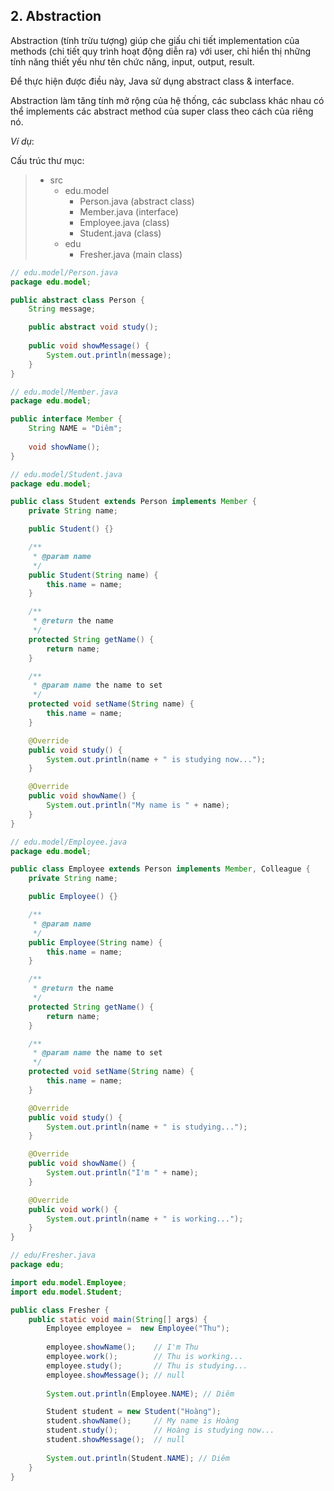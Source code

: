 ## 2. Abstraction 

Abstraction (tính trừu tượng) giúp che giấu chi tiết implementation của methods (chi tiết quy trình hoạt động diễn ra) với user, chỉ hiển thị những tính năng thiết yếu như tên chức năng, input, output, result.  

Để thực hiện được điều này, Java sử dụng abstract class & interface.  

Abstraction làm tăng tính mở rộng của hệ thống, các subclass khác nhau có thể implements các abstract method của super class theo cách của riêng nó.  

*Ví dụ*:  


Cấu trúc thư mục:  

> + src  
>     + edu.model  
>         + Person.java    (abstract class)  
>         + Member.java    (interface)  
>         + Employee.java  (class)  
>         + Student.java   (class)  
>     + edu
>         + Fresher.java    (main class)  

```java
// edu.model/Person.java
package edu.model;

public abstract class Person {
	String message;

    public abstract void study();
    
    public void showMessage() {
        System.out.println(message);
    }
}

// edu.model/Member.java
package edu.model;

public interface Member {
	String NAME = "Diêm";
	
	void showName();
}

// edu.model/Student.java
package edu.model;

public class Student extends Person implements Member {
	private String name;

	public Student() {}

	/**
	 * @param name
	 */
	public Student(String name) {
		this.name = name;
	}

	/**
	 * @return the name
	 */
	protected String getName() {
		return name;
	}

	/**
	 * @param name the name to set
	 */
	protected void setName(String name) {
		this.name = name;
	}

	@Override
	public void study() {
		System.out.println(name + " is studying now...");
	}

	@Override
	public void showName() {
		System.out.println("My name is " + name);
	}
}

// edu.model/Employee.java
package edu.model;

public class Employee extends Person implements Member, Colleague {
	private String name;

	public Employee() {}

	/**
	 * @param name
	 */
	public Employee(String name) {
		this.name = name;
	}

	/**
	 * @return the name
	 */
	protected String getName() {
		return name;
	}

	/**
	 * @param name the name to set
	 */
	protected void setName(String name) {
		this.name = name;
	}

	@Override
	public void study() {
		System.out.println(name + " is studying...");
	}

	@Override
	public void showName() {
		System.out.println("I'm " + name);
	}

	@Override
	public void work() {
		System.out.println(name + " is working...");
	}
}

// edu/Fresher.java
package edu;

import edu.model.Employee;
import edu.model.Student;

public class Fresher {
	public static void main(String[] args) {
		Employee employee =  new Employee("Thu");
		
		employee.showName();    // I'm Thu
		employee.work();        // Thu is working...
		employee.study();       // Thu is studying...
		employee.showMessage(); // null
		
		System.out.println(Employee.NAME); // Diêm

        Student student = new Student("Hoàng");
		student.showName();     // My name is Hoàng
		student.study();        // Hoàng is studying now...
		student.showMessage();  // null
		
		System.out.println(Student.NAME); // Diêm
	}
}
```